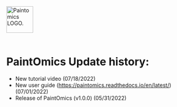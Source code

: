 <div class="imageContainer" style="" >
    <img src="paintomics_150x690.png" title="Paintomics LOGO." style=" height: 70px !important; margin-bottom: 20px; ">
</div>

# PaintOmics Update history:
- New tutorial video (07/18/2022)
- New user guide (https://paintomics.readthedocs.io/en/latest/) (07/01/2022)
- Release of PaintOmics (v1.0.0) (05/31/2022)